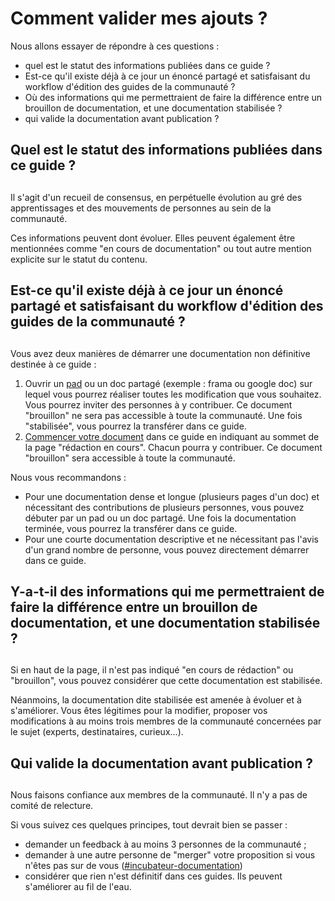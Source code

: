 # Comment valider mes ajouts ?

Nous allons essayer de répondre à ces questions :

* quel est le statut des informations publiées dans ce guide ?
*  Est-ce qu'il existe déjà à ce jour un énoncé partagé et satisfaisant du workflow d'édition des guides de la communauté ?
* Où des informations qui me permettraient de faire la différence entre un brouillon de documentation, et une documentation stabilisée ?
* qui valide la documentation avant publication ?

## Quel est le statut des informations publiées dans ce guide ? <a id="quel-est-le-statut-des-informations-publiees-dans-ce-guide"></a>

##  <a id="quel-est-le-statut-des-informations-publiees-dans-ce-guide"></a>

Il s'agit d'un recueil de consensus, en perpétuelle évolution au gré des apprentissages et des mouvements de personnes au sein de la communauté.

Ces informations peuvent dont évoluer. Elles peuvent également être mentionnées comme "en cours de documentation" ou tout autre mention explicite sur le statut du contenu.

## Est-ce qu'il existe déjà à ce jour un énoncé partagé et satisfaisant du workflow d'édition des guides de la communauté ? <a id="est-ce-quil-existe-deja-a-ce-jour-un-enonce-partage-et-satisfaisant-du-workflow-dedition-des-guides-de-la-communaute"></a>

##  <a id="est-ce-quil-existe-deja-a-ce-jour-un-enonce-partage-et-satisfaisant-du-workflow-dedition-des-guides-de-la-communaute"></a>

Vous avez deux manières de démarrer une documentation non définitive destinée à ce guide :

1. Ouvrir un [pad](https://pad.incubateur.net/) ou un doc partagé \(exemple : frama ou google doc\) sur lequel vous pourrez réaliser toutes les modification que vous souhaitez. Vous pourrez inviter des personnes à y contribuer. Ce document "brouillon" ne sera pas accessible à toute la communauté. Une fois "stabilisée", vous pourrez la transférer dans ce guide.
2. ​[Commencer votre document](https://doc.incubateur.net/communaute/contribuer/comment-contribuer-a-cette-documentation#comment-devenir-contributeur) dans ce guide en indiquant au sommet de la page "rédaction en cours". Chacun pourra y contribuer. Ce document "brouillon" sera accessible à toute la communauté.

Nous vous recommandons :

* Pour une documentation dense et longue \(plusieurs pages d'un doc\) et nécessitant des contributions de plusieurs personnes, vous pouvez débuter par un pad ou un doc partagé. Une fois la documentation terminée, vous pourrez la transférer dans ce guide.
* Pour une courte documentation descriptive et ne nécessitant pas l'avis d'un grand nombre de personne, vous pouvez directement démarrer dans ce guide.

## Y-a-t-il des informations qui me permettraient de faire la différence entre un brouillon de documentation, et une documentation stabilisée ? <a id="y-a-t-il-des-informations-qui-me-permettraient-de-faire-la-difference-entre-un-brouillon-de-documentation-et-une-documentation-stabilisee"></a>

##  <a id="y-a-t-il-des-informations-qui-me-permettraient-de-faire-la-difference-entre-un-brouillon-de-documentation-et-une-documentation-stabilisee"></a>

Si en haut de la page, il n'est pas indiqué "en cours de rédaction" ou "brouillon", vous pouvez considérer que cette documentation est stabilisée.

Néanmoins, la documentation dite stabilisée est amenée à évoluer et à s'améliorer. Vous êtes légitimes pour la modifier, proposer vos modifications à au moins trois membres de la communauté concernées par le sujet \(experts, destinataires, curieux...\).

## Qui valide la documentation avant publication ? <a id="qui-valide-la-documentation-avant-publication"></a>

##  <a id="qui-valide-la-documentation-avant-publication"></a>

Nous faisons confiance aux membres de la communauté. Il n'y a pas de comité de relecture.

Si vous suivez ces quelques principes, tout devrait bien se passer :

* demander un feedback à au moins 3 personnes de la communauté ;
* demander à une autre personne de "merger" votre proposition si vous n'êtes pas sur de vous \([\#incubateur-documentation](https://app.slack.com/client/T04C2PSNY/C011EK4NQH3/thread/C011EK4NQH3-1591796101.010600)\)
* considérer que rien n'est définitif dans ces guides. Ils peuvent s'améliorer au fil de l'eau.

